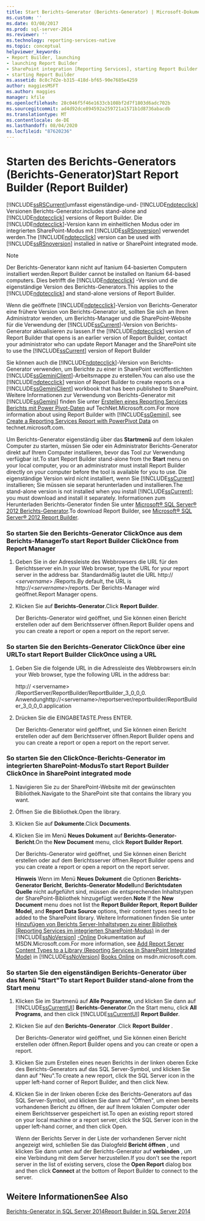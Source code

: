 ```yaml
---
title: Start Berichts-Generator (Berichts-Generator) | Microsoft-Dokumentation
ms.custom: ''
ms.date: 03/08/2017
ms.prod: sql-server-2014
ms.reviewer: ''
ms.technology: reporting-services-native
ms.topic: conceptual
helpviewer_keywords:
- Report Builder, launching
- launching Report Builder
- SharePoint integration [Reporting Services], starting Report Builder
- starting Report Builder
ms.assetid: 8c8c7d2e-b315-418d-bf65-90e7685e4259
author: maggiesMSFT
ms.author: maggies
manager: kfile
ms.openlocfilehash: 28c046f5f46e1633cb108bf2d7f1803d6adc702b
ms.sourcegitcommit: ad4d92dce894592a259721a1571b1d8736abacdb
ms.translationtype: MT
ms.contentlocale: de-DE
ms.lasthandoff: 08/04/2020
ms.locfileid: "87620236"
---
```

# <a name="start-report-builder-report-builder"></a><span data-ttu-id="02fc9-102">Starten des Berichts-Generators (Berichts-Generator)</span><span class="sxs-lookup"><span data-stu-id="02fc9-102">Start Report Builder (Report Builder)</span></span>
  [!INCLUDE[ssRSCurrent](../../includes/ssrscurrent-md.md)]<span data-ttu-id="02fc9-103">umfasst eigenständige-und- [!INCLUDE[ndptecclick](../../includes/ndptecclick-md.md)] Versionen Berichts-Generator.</span><span class="sxs-lookup"><span data-stu-id="02fc9-103">includes stand-alone and [!INCLUDE[ndptecclick](../../includes/ndptecclick-md.md)] versions of Report Builder.</span></span> <span data-ttu-id="02fc9-104">Die [!INCLUDE[ndptecclick](../../includes/ndptecclick-md.md)]-Version kann im einheitlichen Modus oder im integrierten SharePoint-Modus mit [!INCLUDE[ssRSnoversion](../../includes/ssrsnoversion-md.md)] verwendet werden.</span><span class="sxs-lookup"><span data-stu-id="02fc9-104">The [!INCLUDE[ndptecclick](../../includes/ndptecclick-md.md)] version can be used with [!INCLUDE[ssRSnoversion](../../includes/ssrsnoversion-md.md)] installed in native or SharePoint integrated mode.</span></span>  
  
> [!NOTE]  
>  <span data-ttu-id="02fc9-105">Der Berichts-Generator kann nicht auf Itanium 64-basierten Computern installiert werden.</span><span class="sxs-lookup"><span data-stu-id="02fc9-105">Report Builder cannot be installed on Itanium 64-based computers.</span></span> <span data-ttu-id="02fc9-106">Dies betrifft die [!INCLUDE[ndptecclick](../../includes/ndptecclick-md.md)] -Version und die eigenständige Version des Berichts-Generators.</span><span class="sxs-lookup"><span data-stu-id="02fc9-106">This applies to the [!INCLUDE[ndptecclick](../../includes/ndptecclick-md.md)] and stand-alone versions of Report Builder.</span></span>  
  
 <span data-ttu-id="02fc9-107">Wenn die geöffnete [!INCLUDE[ndptecclick](../../includes/ndptecclick-md.md)]-Version von Berichts-Generator eine frühere Version von Berichts-Generator ist, sollten Sie sich an Ihren Administrator wenden, um Berichts-Manager und die SharePoint-Website für die Verwendung der [!INCLUDE[ssCurrent](../../includes/sscurrent-md.md)]-Version von Berichts-Generator aktualisieren zu lassen.</span><span class="sxs-lookup"><span data-stu-id="02fc9-107">If the [!INCLUDE[ndptecclick](../../includes/ndptecclick-md.md)] version of Report Builder that opens is an earlier version of Report Builder, contact your administrator who can update Report Manager and the SharePoint site to use the [!INCLUDE[ssCurrent](../../includes/sscurrent-md.md)] version of Report Builder</span></span>  
  
 <span data-ttu-id="02fc9-108">Sie können auch die [!INCLUDE[ndptecclick](../../includes/ndptecclick-md.md)]-Version von Berichts-Generator verwenden, um Berichte zu einer in SharePoint veröffentlichten [!INCLUDE[ssGeminiClient](../../includes/ssgeminiclient-md.md)]-Arbeitsmappe zu erstellen.</span><span class="sxs-lookup"><span data-stu-id="02fc9-108">You can also use the [!INCLUDE[ndptecclick](../../includes/ndptecclick-md.md)] version of Report Builder to create reports on a [!INCLUDE[ssGeminiClient](../../includes/ssgeminiclient-md.md)] workbook that has been published to SharePoint.</span></span> <span data-ttu-id="02fc9-109">Weitere Informationen zur Verwendung von Berichts-Generator mit [!INCLUDE[ssGemini](../../includes/ssgemini-md.md)] finden Sie unter [Erstellen eines Reporting Services Berichts mit Power Pivot-Daten](https://go.microsoft.com/fwlink/?LinkId=185238) auf TechNet.Microsoft.com.</span><span class="sxs-lookup"><span data-stu-id="02fc9-109">For more information about using Report Builder with [!INCLUDE[ssGemini](../../includes/ssgemini-md.md)], see [Create a Reporting Services Report with PowerPivot Data](https://go.microsoft.com/fwlink/?LinkId=185238) on technet.microsoft.com.</span></span>  
  
 <span data-ttu-id="02fc9-110">Um Berichts-Generator eigenständig über das **Startmenü** auf dem lokalen Computer zu starten, müssen Sie oder ein Administrator Berichts-Generator direkt auf Ihrem Computer installieren, bevor das Tool zur Verwendung verfügbar ist.</span><span class="sxs-lookup"><span data-stu-id="02fc9-110">To start Report Builder stand-alone from the **Start** menu on your local computer, you or an administrator must install Report Builder directly on your computer before the tool is available for you to use.</span></span> <span data-ttu-id="02fc9-111">Die eigenständige Version wird nicht installiert, wenn Sie [!INCLUDE[ssCurrent](../../includes/sscurrent-md.md)] installieren; Sie müssen sie separat herunterladen und installieren.</span><span class="sxs-lookup"><span data-stu-id="02fc9-111">The stand-alone version is not installed when you install [!INCLUDE[ssCurrent](../../includes/sscurrent-md.md)]; you must download and install it separately.</span></span> <span data-ttu-id="02fc9-112">Informationen zum Herunterladen Berichts-Generator finden Sie unter [Microsoft® SQL Server® 2012 Berichts-Generator](https://go.microsoft.com/fwlink/?LinkId=401502).</span><span class="sxs-lookup"><span data-stu-id="02fc9-112">To download Report Builder, see [Microsoft® SQL Server® 2012 Report Builder](https://go.microsoft.com/fwlink/?LinkId=401502).</span></span>  
  
### <a name="to-start-report-builder-clickonce-from-report-manager"></a><span data-ttu-id="02fc9-113">So starten Sie den Berichts-Generator ClickOnce aus dem Berichts-Manager</span><span class="sxs-lookup"><span data-stu-id="02fc9-113">To start Report Builder ClickOnce from Report Manager</span></span>  
  
1.  <span data-ttu-id="02fc9-114">Geben Sie in der Adressleiste des Webbrowsers die URL für den Berichtsserver ein.</span><span class="sxs-lookup"><span data-stu-id="02fc9-114">In your Web browser, type the URL for your report server in the address bar.</span></span> <span data-ttu-id="02fc9-115">Standardmäßig lautet die URL http:// \<*servername*> /Reports.</span><span class="sxs-lookup"><span data-stu-id="02fc9-115">By default, the URL is http://\<*servername*>/reports.</span></span> <span data-ttu-id="02fc9-116">Der Berichts-Manager wird geöffnet.</span><span class="sxs-lookup"><span data-stu-id="02fc9-116">Report Manager opens.</span></span>  
  
2.  <span data-ttu-id="02fc9-117">Klicken Sie auf **Berichts-Generator**.</span><span class="sxs-lookup"><span data-stu-id="02fc9-117">Click **Report Builder**.</span></span>  
  
     <span data-ttu-id="02fc9-118">Der Berichts-Generator wird geöffnet, und Sie können einen Bericht erstellen oder auf dem Berichtsserver öffnen.</span><span class="sxs-lookup"><span data-stu-id="02fc9-118">Report Builder opens and you can create a report or open a report on the report server.</span></span>  
  
### <a name="to-start-report-builder-clickonce-using-a-url"></a><span data-ttu-id="02fc9-119">So starten Sie den Berichts-Generator ClickOnce über eine URL</span><span class="sxs-lookup"><span data-stu-id="02fc9-119">To start Report Builder ClickOnce using a URL</span></span>  
  
1.  <span data-ttu-id="02fc9-120">Geben Sie die folgende URL in die Adressleiste des Webbrowsers ein:</span><span class="sxs-lookup"><span data-stu-id="02fc9-120">In your Web browser, type the following URL in the address bar:</span></span>  
  
     <span data-ttu-id="02fc9-121">http:// \<servername> /ReportServer/ReportBuilder/ReportBuilder_3_0_0_0. Anwendung</span><span class="sxs-lookup"><span data-stu-id="02fc9-121">http://\<servername>/reportserver/reportbuilder/ReportBuilder_3_0_0_0.application</span></span>  
  
2.  <span data-ttu-id="02fc9-122">Drücken Sie die EINGABETASTE.</span><span class="sxs-lookup"><span data-stu-id="02fc9-122">Press ENTER.</span></span>  
  
     <span data-ttu-id="02fc9-123">Der Berichts-Generator wird geöffnet, und Sie können einen Bericht erstellen oder auf dem Berichtsserver öffnen.</span><span class="sxs-lookup"><span data-stu-id="02fc9-123">Report Builder opens and you can create a report or open a report on the report server.</span></span>  
  
### <a name="to-start-report-builder-clickonce-in-sharepoint-integrated-mode"></a><span data-ttu-id="02fc9-124">So starten Sie den ClickOnce-Berichts-Generator im integrierten SharePoint-Modus</span><span class="sxs-lookup"><span data-stu-id="02fc9-124">To start Report Builder ClickOnce in SharePoint integrated mode</span></span>  
  
1.  <span data-ttu-id="02fc9-125">Navigieren Sie zu der SharePoint-Website mit der gewünschten Bibliothek.</span><span class="sxs-lookup"><span data-stu-id="02fc9-125">Navigate to the SharePoint site that contains the library you want.</span></span>  
  
2.  <span data-ttu-id="02fc9-126">Öffnen Sie die Bibliothek.</span><span class="sxs-lookup"><span data-stu-id="02fc9-126">Open the library.</span></span>  
  
3.  <span data-ttu-id="02fc9-127">Klicken Sie auf **Dokumente**.</span><span class="sxs-lookup"><span data-stu-id="02fc9-127">Click **Documents**.</span></span>  
  
4.  <span data-ttu-id="02fc9-128">Klicken Sie im Menü **Neues Dokument** auf **Berichts-Generator-Bericht**.</span><span class="sxs-lookup"><span data-stu-id="02fc9-128">On the **New Document** menu, click **Report Builder Report**.</span></span>  
  
     <span data-ttu-id="02fc9-129">Der Berichts-Generator wird geöffnet, und Sie können einen Bericht erstellen oder auf dem Berichtsserver öffnen.</span><span class="sxs-lookup"><span data-stu-id="02fc9-129">Report Builder opens and you can create a report or open a report on the report server.</span></span>  
  
     <span data-ttu-id="02fc9-130">**Hinweis** Wenn im Menü **Neues Dokument** die Optionen **Berichts-Generator Bericht**, **Berichts-Generator Modell**und **Berichtsdaten Quelle** nicht aufgeführt sind, müssen die entsprechenden Inhaltstypen der SharePoint-Bibliothek hinzugefügt werden.</span><span class="sxs-lookup"><span data-stu-id="02fc9-130">**Note** If the **New Document** menu does not list the **Report Builder Report**, **Report Builder Model**, and **Report Data Source** options, their content types need to be added to the SharePoint library.</span></span> <span data-ttu-id="02fc9-131">Weitere Informationen finden Sie unter [Hinzufügen von Berichts Server-Inhaltstypen zu einer Bibliothek &#40;Reporting Services im integrierten SharePoint-Modus&#41;](../add-reporting-services-content-types-to-a-sharepoint-library.md) in der [!INCLUDE[ssNoVersion](../../includes/ssnoversion-md.md)] [-Online](https://go.microsoft.com/fwlink/?LinkId=154888) Dokumentation auf MSDN.Microsoft.com.</span><span class="sxs-lookup"><span data-stu-id="02fc9-131">For more information, see [Add Report Server Content Types to a Library &#40;Reporting Services in SharePoint Integrated Mode&#41;](../add-reporting-services-content-types-to-a-sharepoint-library.md) in [!INCLUDE[ssNoVersion](../../includes/ssnoversion-md.md)] [Books Online](https://go.microsoft.com/fwlink/?LinkId=154888) on msdn.microsoft.com.</span></span>  
  
### <a name="to-start-report-builder-stand-alone-from-the-start-menu"></a><span data-ttu-id="02fc9-132">So starten Sie den eigenständigen Berichts-Generator über das Menü "Start"</span><span class="sxs-lookup"><span data-stu-id="02fc9-132">To start Report Builder stand-alone from the Start menu</span></span>  
  
1.  <span data-ttu-id="02fc9-133">Klicken Sie im Startmenü auf **Alle Programme**, und klicken Sie dann auf [!INCLUDE[ssCurrentUI](../../includes/sscurrentui-md.md)] **Berichts-Generator**.</span><span class="sxs-lookup"><span data-stu-id="02fc9-133">On the Start menu, click **All Programs**, and then click [!INCLUDE[ssCurrentUI](../../includes/sscurrentui-md.md)] **Report Builder**.</span></span>  
  
2.  <span data-ttu-id="02fc9-134">Klicken Sie auf den **Berichts-Generator** .</span><span class="sxs-lookup"><span data-stu-id="02fc9-134">Click **Report Builder** .</span></span>  
  
     <span data-ttu-id="02fc9-135">Der Berichts-Generator wird geöffnet, und Sie können einen Bericht erstellen oder öffnen.</span><span class="sxs-lookup"><span data-stu-id="02fc9-135">Report Builder opens and you can create or open a report.</span></span>  
  
3.  <span data-ttu-id="02fc9-136">Klicken Sie zum Erstellen eines neuen Berichts in der linken oberen Ecke des Berichts-Generators auf das SQL Server-Symbol, und klicken Sie dann auf "Neu".</span><span class="sxs-lookup"><span data-stu-id="02fc9-136">To create a new report, click the SQL Server icon in the upper left-hand corner of Report Builder, and then click New.</span></span>  
  
4.  <span data-ttu-id="02fc9-137">Klicken Sie in der linken oberen Ecke des Berichts-Generators auf das SQL Server-Symbol, und klicken Sie dann auf "Öffnen", um einen bereits vorhandenen Bericht zu öffnen, der auf Ihrem lokalen Computer oder einem Berichtsserver gespeichert ist.</span><span class="sxs-lookup"><span data-stu-id="02fc9-137">To open an existing report stored on your local machine or a report server, click the SQL Server icon in the upper left-hand corner, and then click Open.</span></span>  
  
     <span data-ttu-id="02fc9-138">Wenn der Berichts Server in der Liste der vorhandenen Server nicht angezeigt wird, schließen Sie das Dialogfeld **Bericht öffnen** , und klicken Sie dann unten auf der Berichts-Generator auf **verbinden** , um eine Verbindung mit dem Server herzustellen.</span><span class="sxs-lookup"><span data-stu-id="02fc9-138">If you don't see the report server in the list of existing servers, close the **Open Report** dialog box and then click **Connect** at the bottom of Report Builder to connect to the server.</span></span>  
  
## <a name="see-also"></a><span data-ttu-id="02fc9-139">Weitere Informationen</span><span class="sxs-lookup"><span data-stu-id="02fc9-139">See Also</span></span>  
 [<span data-ttu-id="02fc9-140">Berichts-Generator in SQL Server 2014</span><span class="sxs-lookup"><span data-stu-id="02fc9-140">Report Builder in SQL Server 2014</span></span>](report-builder-in-sql-server-2016.md)  
  
  
